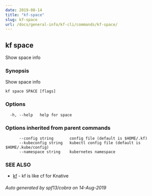 ```yaml
---
date: 2019-08-14
title: "kf-space"
slug: kf-space
url: /docs/general-info/kf-cli/commands/kf-space/
---
```

## kf space

Show space info

### Synopsis

Show space info

```
kf space SPACE [flags]
```

### Options

```
  -h, --help   help for space
```

### Options inherited from parent commands

```
      --config string       config file (default is $HOME/.kf)
      --kubeconfig string   kubectl config file (default is $HOME/.kube/config)
      --namespace string    kubernetes namespace
```

### SEE ALSO

* [kf](/docs/general-info/kf-cli/commands/kf/)	 - kf is like cf for Knative

###### Auto generated by spf13/cobra on 14-Aug-2019

